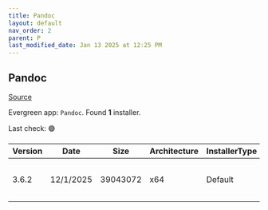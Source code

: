 ```yaml
---
title: Pandoc
layout: default
nav_order: 2
parent: P
last_modified_date: Jan 13 2025 at 12:25 PM
---
```


## Pandoc

[Source](https://pandoc.org/)

Evergreen app: `Pandoc`. Found **1** installer.

Last check: 🟢

| Version | Date      | Size     | Architecture | InstallerType | Type | URI                                                                                                                                                                            |
| ------- | --------- | -------- | ------------ | ------------- | ---- | ------------------------------------------------------------------------------------------------------------------------------------------------------------------------------ |
| 3.6.2   | 12/1/2025 | 39043072 | x64          | Default       | msi  | [https://github.com/jgm/pandoc/releases/download/3.6.2/pandoc-3.6.2-windows-x86_64.msi](https://github.com/jgm/pandoc/releases/download/3.6.2/pandoc-3.6.2-windows-x86_64.msi) |
